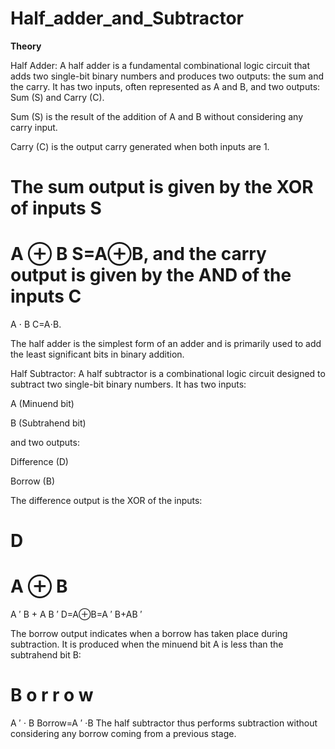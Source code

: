 # Half_adder_and_Subtractor

**Theory**

Half Adder:
A half adder is a fundamental combinational logic circuit that adds two single-bit binary numbers and produces two outputs: the sum and the carry. It has two inputs, often represented as A and B, and two outputs: Sum (S) and Carry (C).

Sum (S) is the result of the addition of A and B without considering any carry input.

Carry (C) is the output carry generated when both inputs are 1.

The sum output is given by the XOR of inputs 
S
=
A
⊕
B
S=A⊕B, and the carry output is given by the AND of the inputs 
C
=
A
⋅
B
C=A⋅B.

The half adder is the simplest form of an adder and is primarily used to add the least significant bits in binary addition.

Half Subtractor:
A half subtractor is a combinational logic circuit designed to subtract two single-bit binary numbers. It has two inputs:

A (Minuend bit)

B (Subtrahend bit)

and two outputs:

Difference (D)

Borrow (B)

The difference output is the XOR of the inputs:

D
=
A
⊕
B
=
A
′
B
+
A
B
′
D=A⊕B=A 
′
 B+AB 
′
 
The borrow output indicates when a borrow has taken place during subtraction. It is produced when the minuend bit A is less than the subtrahend bit B:

B
o
r
r
o
w
=
A
′
⋅
B
Borrow=A 
′
 ⋅B
The half subtractor thus performs subtraction without considering any borrow coming from a previous stage.
